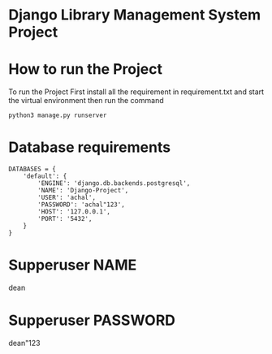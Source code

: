 # Django Library Management System Project

# How to run the Project

To run the Project First install all the requirement in requirement.txt and start the virtual environment
then run the command
```
python3 manage.py runserver

```

# Database requirements
```
DATABASES = {
    'default': {
        'ENGINE': 'django.db.backends.postgresql',
        'NAME': 'Django-Project',
        'USER': 'achal',
        'PASSWORD': 'achal"123',
        'HOST': '127.0.0.1',
        'PORT': '5432',
    }
}
```
# Supperuser NAME

dean
# Supperuser PASSWORD

dean"123

